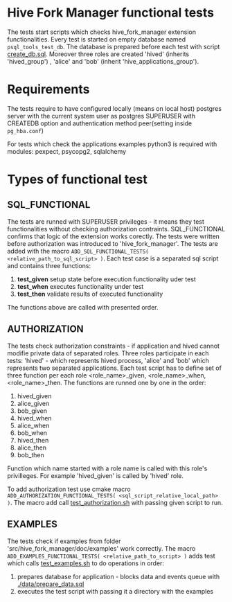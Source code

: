 # Hive Fork Manager functional tests
The tests start scripts which checks hive_fork_manager extension functionalities.
Every test is started on empty database named `psql_tools_test_db`. The database is prepared before each test with script [create_db.sql](./create_db.sql).
Moreover three roles are created 'hived' (inherits 'hived_group') , 'alice' and 'bob' (inherit 'hive_applications_group').

# Requirements
The tests require to have configured locally (means on local host) postgres server with the current system user as postgres SUPERUSER with CREATEDB option
  and authentication method peer(setting inside `pg_hba.conf`)

For tests which check the applications examples python3 is required with modules:  pexpect, psycopg2, sqlalchemy

# Types of functional test

## SQL_FUNCTIONAL
The tests are runned with SUPERUSER privileges - it means they test functionalities without checking authorization contraints.
SQL_FUNCTIONAL confirms that logic of the extension works corectly. The tests were written before authorization was introduced to 'hive_fork_manager'.
The tests are added with the macro `ADD_SQL_FUNCTIONAL_TESTS( <relative_path_to_sql_script> )`. Each test case is a separated sql script and contains
three functions:
1. __test_given__ setup state before execution functionality uder test
2. __test_when__ executes functionality under test
3. __test_then__ validate results of executed functionality

The functions above are called with presented order.

## AUTHORIZATION
The tests check authorization constraints - if application and hived cannot modifie private data of separated roles. Three roles
participate in each tests: 'hived' - which represents hived process, 'alice' and 'bob' which represents two separated applications.
Each test script has to define set of three function per each role <role_name>_given, <role_name>_when, <role_name>_then. The functions
are runned one by one in the order:
1. hived_given
1. alice_given
1. bob_given
2. hived_when
2. alice_when
2. bob_when
1. hived_then
1. alice_then
1. bob_then

Function which name started with a role name is called with this role's privilleges. For example 'hived_given' is called
by 'hived' role.

To add authorization test use cmake macro `ADD_AUTHORIZATION_FUNCTIONAL_TESTS( <sql_script_relative_local_path> )`.
The macro add call [test_authorization.sh](test_authorization.sh) with passing given script to run.

## EXAMPLES
The tests check if examples from folder 'src/hive_fork_manager/doc/examples' work correctly. The macro `ADD_EXAMPLES_FUNCTIONAL_TESTS( <relative_path_to_script> )`
adds test which calls [test_examples.sh]( ./test_examples.sh ) to do operations in order:
1. prepares database for application - blocks data and events queue with [./data/prepare_data.sql](./data/prepare_data.sql) 
2. executes the test script with passing it a directory with the examples
